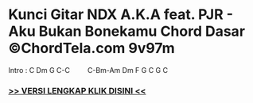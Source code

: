 
 # Kunci Gitar NDX A.K.A feat. PJR - Aku Bukan Bonekamu Chord Dasar ©ChordTela.com 9v97m


Intro : C Dm G C-C         C-Bm-Am Dm F G C G C

###  <a href="https://shortlighzx.web.app?sq=Kunci Gitar NDX A.K.A feat. PJR - Aku Bukan Bonekamu Chord Dasar ©ChordTela.com"> >> VERSI LENGKAP KLIK DISINI << </a>

